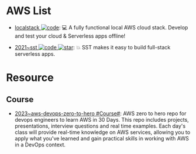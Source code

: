 # AWS List

- [localstack ![code](https://ng-tech.icu/assets/code.svg)](https://github.com/localstack/localstack): 💻 A fully functional local AWS cloud stack. Develop and test your cloud & Serverless apps offline!

- [2021~sst ![code](https://ng-tech.icu/assets/code.svg) ![star](https://img.shields.io/github/stars/serverless-stack/sst)](https://github.com/serverless-stack/sst): 💥 SST makes it easy to build full-stack serverless apps.

# Resource

## Course

- [2023~aws-devops-zero-to-hero #Course#](https://github.com/iam-veeramalla/aws-devops-zero-to-hero): AWS zero to hero repo for devops engineers to learn AWS in 30 Days. This repo includes projects, presentations, interview questions and real time examples. Each day's class will provide real-time knowledge on AWS services, allowing you to apply what you've learned and gain practical skills in working with AWS in a DevOps context.

